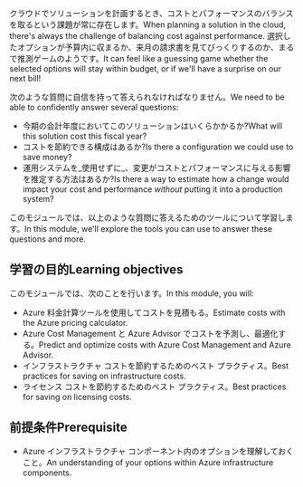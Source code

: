 <span data-ttu-id="66986-101">クラウドでソリューションを計画するとき、コストとパフォーマンスのバランスを取るという課題が常に存在します。</span><span class="sxs-lookup"><span data-stu-id="66986-101">When planning a solution in the cloud, there's always the challenge of balancing cost against performance.</span></span> <span data-ttu-id="66986-102">選択したオプションが予算内に収まるか、来月の請求書を見てびっくりするのか、まるで推測ゲームのようです。</span><span class="sxs-lookup"><span data-stu-id="66986-102">It can feel like a guessing game whether the selected options will stay within budget, or if we'll have a surprise on our next bill!</span></span>

<span data-ttu-id="66986-103">次のような質問に自信を持って答えられなければなりません。</span><span class="sxs-lookup"><span data-stu-id="66986-103">We need to be able to confidently answer several questions:</span></span>

- <span data-ttu-id="66986-104">今期の会計年度においてこのソリューションはいくらかかるか?</span><span class="sxs-lookup"><span data-stu-id="66986-104">What will this solution cost this fiscal year?</span></span> 
- <span data-ttu-id="66986-105">コストを節約できる構成はあるか?</span><span class="sxs-lookup"><span data-stu-id="66986-105">Is there a configuration we could use to save money?</span></span> 
- <span data-ttu-id="66986-106">運用システムを_使用せずに_、変更がコストとパフォーマンスに与える影響を推定する方法はあるか?</span><span class="sxs-lookup"><span data-stu-id="66986-106">Is there a way to estimate how a change would impact your cost and performance _without_ putting it into a production system?</span></span>

<span data-ttu-id="66986-107">このモジュールでは、以上のような質問に答えるためのツールについて学習します。</span><span class="sxs-lookup"><span data-stu-id="66986-107">In this module, we'll explore the tools you can use to answer these questions and more.</span></span>

## <a name="learning-objectives"></a><span data-ttu-id="66986-108">学習の目的</span><span class="sxs-lookup"><span data-stu-id="66986-108">Learning objectives</span></span>

<span data-ttu-id="66986-109">このモジュールでは、次のことを行います。</span><span class="sxs-lookup"><span data-stu-id="66986-109">In this module, you will:</span></span>

- <span data-ttu-id="66986-110">Azure 料金計算ツールを使用してコストを見積もる。</span><span class="sxs-lookup"><span data-stu-id="66986-110">Estimate costs with the Azure pricing calculator.</span></span>
- <span data-ttu-id="66986-111">Azure Cost Management と Azure Advisor でコストを予測し、最適化する。</span><span class="sxs-lookup"><span data-stu-id="66986-111">Predict and optimize costs with Azure Cost Management and Azure Advisor.</span></span>
- <span data-ttu-id="66986-112">インフラストラクチャ コストを節約するためのベスト プラクティス。</span><span class="sxs-lookup"><span data-stu-id="66986-112">Best practices for saving on infrastructure costs.</span></span>
- <span data-ttu-id="66986-113">ライセンス コストを節約するためのベスト プラクティス。</span><span class="sxs-lookup"><span data-stu-id="66986-113">Best practices for saving on licensing costs.</span></span>

## <a name="prerequisite"></a><span data-ttu-id="66986-114">前提条件</span><span class="sxs-lookup"><span data-stu-id="66986-114">Prerequisite</span></span> 

- <span data-ttu-id="66986-115">Azure インフラストラクチャ コンポーネント内のオプションを理解しておくこと。</span><span class="sxs-lookup"><span data-stu-id="66986-115">An understanding of your options within Azure infrastructure components.</span></span> 
